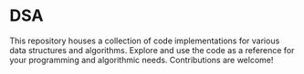 # DSA
This repository houses a collection of code implementations for various data structures and algorithms. Explore and use the code as a reference for your programming and algorithmic needs. Contributions are welcome!
